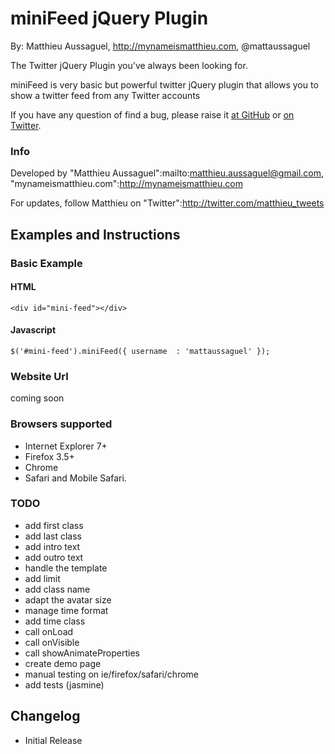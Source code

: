 # miniFeed jQuery Plugin

By: Matthieu Aussaguel, http://mynameismatthieu.com, @mattaussaguel


The Twitter jQuery Plugin you've always been looking for.

miniFeed is very basic but powerful twitter jQuery plugin that allows you to show a twitter feed from any Twitter accounts

If you have any question of find a bug, please raise it <a href="https://github.com/MatthieuA/miniFeed/issues">at GitHub</a> or <a href="http://www.twitter.com/matthieu_tweets">on Twitter</a>.

### Info

Developed by "Matthieu Aussaguel":mailto:matthieu.aussaguel@gmail.com, "mynameismatthieu.com":http://mynameismatthieu.com

For updates, follow Matthieu on "Twitter":http://twitter.com/matthieu_tweets

## Examples and Instructions

### Basic Example

#### HTML

    <div id="mini-feed"></div>

#### Javascript

    $('#mini-feed').miniFeed({ username  : 'mattaussaguel' });

### Website Url
coming soon

### Browsers supported
* Internet Explorer 7+
* Firefox 3.5+
* Chrome
* Safari and Mobile Safari.

### TODO
- add first class
- add last class
- add intro text
- add outro text
- handle the template
- add limit
- add class name
- adapt the avatar size
- manage time format
- add time class
- call onLoad
- call onVisible
- call showAnimateProperties
- create demo page
- manual testing on ie/firefox/safari/chrome
- add tests (jasmine)

## Changelog

* Initial Release